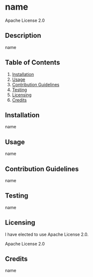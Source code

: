 # name
Apache License 2.0
## Description
name

## Table of Contents
1. [Installation](#Installation)
2. [Usage](#Usage)
3. [Contribution Guidelines](#Contribution-Guidelines)
4. [Testing](#Testing)
5. [Licensing](#Licensing)
6. [Credits](#Credits)

## Installation
name
    
## Usage
name
    
## Contribution Guidelines
name
    
## Testing
name
    
## Licensing
I have elected to use Apache License 2.0.

Apache License 2.0
    
## Credits
name